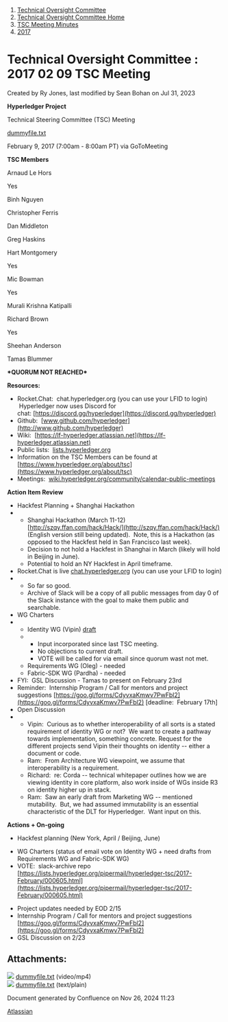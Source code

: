 1. [Technical Oversight Committee](index.html)
2. [Technical Oversight Committee Home](Technical-Oversight-Committee-Home_21430274.html)
3. [TSC Meeting Minutes](TSC-Meeting-Minutes_21448544.html)
4. [2017](2017_21448665.html)

# Technical Oversight Committee : 2017 02 09 TSC Meeting

Created by Ry Jones, last modified by Sean Bohan on Jul 31, 2023

**Hyperledger Project**

Technical Steering Committee (TSC) Meeting

[dummyfile.txt](#)

February 9, 2017 (7:00am - 8:00am PT) via GoToMeeting

**TSC Members**

Arnaud Le Hors

Yes

Binh Nguyen

Christopher Ferris

Dan Middleton

Greg Haskins

Hart Montgomery

Yes

Mic Bowman

Yes

Murali Krishna Katipalli

Richard Brown

Yes

Sheehan Anderson

Tamas Blummer

**\*QUORUM NOT REACHED\***

**Resources:**

- Rocket.Chat:  chat.hyperledger.org (you can use your LFID to login)  Hyperledger now uses Discord for chat: [https://discord.gg/hyperledger](https://discord.gg/hyperledger)
- Github:  [www.github.com/hyperledger](http://www.github.com/hyperledger)
- Wiki:  [https://lf-hyperledger.atlassian.net](https://lf-hyperledger.atlassian.net)
- Public lists:  [lists.hyperledger.org](http://lists.hyperledger.org)
- Information on the TSC Members can be found at [https://www.hyperledger.org/about/tsc](https://www.hyperledger.org/about/tsc)
- Meetings:  [wiki.hyperledger.org/community/calendar-public-meetings](http://wiki.hyperledger.org/community/calendar-public-meetings)

**Action Item Review**

- Hackfest Planning + Shanghai Hackathon
- - Shanghai Hackathon (March 11-12) [http://szqy.ffan.com/hack/Hack/](http://szqy.ffan.com/hack/Hack/) (English version still being updated).  Note, this is a Hackathon (as opposed to the Hackfest held in San Francisco last week).
  - Decision to not hold a Hackfest in Shanghai in March (likely will hold in Beijing in June).
  - Potential to hold an NY Hackfest in April timeframe.
- Rocket.Chat is live [chat.hyperledger.org](http://chat.hyperledger.org/) (you can use your LFID to login)
- - So far so good.
  - Archive of Slack will be a copy of all public messages from day 0 of the Slack instance with the goal to make them public and searchable.
- WG Charters
- - Identity WG (Vipin) [draft](https://docs.google.com/document/d/1NZIOmxBSKCPkJ2OW9bPdUgH7T4JVSP4zbaumXtsyOpg/edit?usp=drivesdk)
  - - Input incorporated since last TSC meeting.
    - No objections to current draft.
    - VOTE will be called for via email since quorum wast not met.
  - Requirements WG (Oleg) - needed
  - Fabric-SDK WG (Pardha) - needed
- FYI:  GSL Discussion - Tamas to present on February 23rd
- Reminder:  Internship Program / Call for mentors and project suggestions [https://goo.gl/forms/CdyvxaKmwv7PwFbl2](https://goo.gl/forms/CdyvxaKmwv7PwFbl2) \[deadline:  February 17th]
- Open Discussion
- - Vipin:  Curious as to whether interoperability of all sorts is a stated requirement of identity WG or not?  We want to create a pathway towards implementation, something concrete. Request for the different projects send Vipin their thoughts on identity -- either a document or code.
  - Ram:  From Architecture WG viewpoint, we assume that interoperability is a requirement.
  - Richard:  re: Corda -- technical whitepaper outlines how we are viewing identity in core platform, also work inside of WGs inside R3 on identity higher up in stack.
  - Ram:  Saw an early draft from Marketing WG -- mentioned mutability.  But, we had assumed immutability is an essential characteristic of the DLT for Hyperledger.  Want input on this.

**Actions + On-going**

- Hackfest planning (New York, April / Beijing, June)

<!--THE END-->

- WG Charters (status of email vote on Identity WG + need drafts from Requirements WG and Fabric-SDK WG)
- VOTE:  slack-archive repo [https://lists.hyperledger.org/pipermail/hyperledger-tsc/2017-February/000605.html](https://lists.hyperledger.org/pipermail/hyperledger-tsc/2017-February/000605.html)

<!--THE END-->

- Project updates needed by EOD 2/15
- Internship Program / Call for mentors and project suggestions [https://goo.gl/forms/CdyvxaKmwv7PwFbl2](https://goo.gl/forms/CdyvxaKmwv7PwFbl2)
- GSL Discussion on 2/23

## Attachments:

![](images/icons/bullet_blue.gif) [dummyfile.txt](attachments/21433002/21457557.txt) (video/mp4)  
![](images/icons/bullet_blue.gif) [dummyfile.txt](attachments/21433002/21448671.txt) (text/plain)

Document generated by Confluence on Nov 26, 2024 11:23

[Atlassian](http://www.atlassian.com/)
